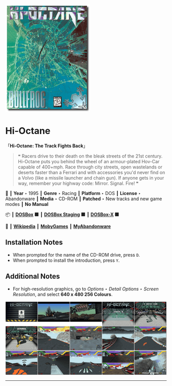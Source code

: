 ![](Thumbnail.png "application-thumbnail")

# Hi-Octane

「**Hi-Octane: The Track Fights Back**」

> ❝ Racers drive to their death on the bleak streets of the 21st century. Hi-Octane puts you behind the wheel of an armour-plated Hov-Car capable of 400+mph. Race through city streets, open wastelands or deserts faster than a Ferrari and with accessories you'd never find on a Volvo (like a missile launcher and chain gun). If anyone gets in your way, remember your highway code: Mirror. Signal. Fire! ❞
>

📌 ┃ **Year** ‣ 1995 ┃ **Genre** ‣ Racing ┃ **Platform** ‣ DOS ┃ **License** ‣ Abandonware ┃ **Media** ‣ CD-ROM ┃ **Patched** ‣ New tracks and new game modes ┃ **No Manual** 

📦 ┃ **[DOSBox](https://www.dosbox.com/) 🟩** ┃ **[DOSBox Staging](https://dosbox-staging.github.io/) 🟩** ┃ **[DOSBox-X](https://dosbox-x.com/) 🟩** 

📎 ┃ **[Wikipedia](https://en.wikipedia.org/wiki/Hi-Octane)** ┃ **[MobyGames](https://www.mobygames.com/game/2208/hi-octane/)** ┃ **[MyAbandonware](https://www.myabandonware.com/game/hi-octane-29w)** 

## Installation Notes
- When prompted for the name of the CD-ROM drive, press `D`.
- When prompted to install the introduction, press `Y`.

## Additional Notes
- For high-resolution graphics, go to *Options ‣ Detail Options ‣ Screen Resolution*, and select **640 x 480 256 Colours**.

![](Montage.png "Hi-Octane")

---


